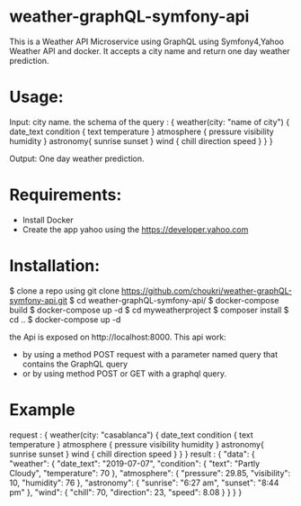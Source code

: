 # weather-graphQL-symfony-api
This is a Weather API Microservice using GraphQL using Symfony4,Yahoo Weather API and docker.
It accepts a city name and return one day weather prediction.

# Usage:

Input: city name.
the schema of the query :
{
  weather(city: "name of city") {
    date_text
    condition {
      text
      temperature
    }
    atmosphere {
      pressure
      visibility
      humidity
    }
    astronomy{
      sunrise
      sunset
    }
    wind {
      chill
      direction
      speed
    }
  }
}


Output: One day weather prediction.

# Requirements:
- Install Docker
- Create the app yahoo using the https://developer.yahoo.com

# Installation:

$ clone a repo using 
 git clone https://github.com/choukri/weather-graphQL-symfony-api.git
$ cd weather-graphQL-symfony-api/
$ docker-compose build
$ docker-compose up -d
$ cd myweatherproject
$ composer install
$ cd ..
$ docker-compose up -d

the Api is exposed on http://localhost:8000.
This api work:
- by using a method POST request with a parameter named query that contains the GraphQL query 
- or by using method POST or GET with a graphql query.

# Example
request : 
{
  weather(city: "casablanca") {
    date_text
    condition {
      text
      temperature
    }
    atmosphere {
      pressure
      visibility
      humidity
    }
    astronomy{
      sunrise
      sunset
    }
    wind {
      chill
      direction
      speed
    }
  }
}
result :
{
    "data": {
        "weather": {
            "date_text": "2019-07-07",
            "condition": {
                "text": "Partly Cloudy",
                "temperature": 70
            },
            "atmosphere": {
                "pressure": 29.85,
                "visibility": 10,
                "humidity": 76
            },
            "astronomy": {
                "sunrise": "6:27 am",
                "sunset": "8:44 pm"
            },
            "wind": {
                "chill": 70,
                "direction": 23,
                "speed": 8.08
            }
        }
    }
}





